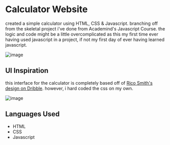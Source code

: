 # Calculator Website
created a simple calculator using HTML, CSS & Javascript. branching off from the skeletal project i've done from Academind's Javascript Course. the logic and code might be a little overcomplicated as this my first time ever having used javascript in a project, if not my first day of ever having learned javascript.

![image](https://github.com/NotDaeva/Calculator-App/assets/69388995/1f314a94-3349-4013-b1af-5ec54580051d)



## UI Inspiration
this interface for the calculator is completely based off of [Rico Smith's design on Dribble](https://dribbble.com/shots/10903449-Daily-UI-004-Calculator). however, i hard coded the css on my own.

![image](https://github.com/NotDaeva/Calculator-App/assets/69388995/2ab349e5-e8b0-4d1d-b85e-7ad1f95a0297)



## Languages Used
- HTML
- CSS
- Javascript
